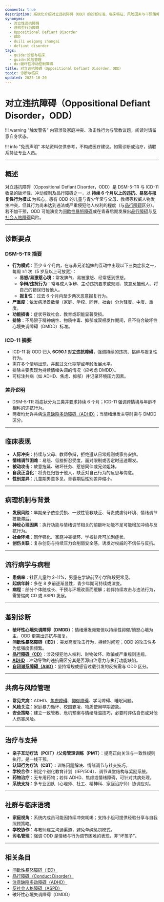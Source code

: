 ```yaml
---
comments: true
description: 系统化介绍对立违抗障碍（ODD）的诊断标准、临床特征、风险因素与干预策略，帮助区分青春期反抗与可诊断的行为模式
synonyms:
  - 对立性违抗障碍
  - 违抗型行为障碍
  - Oppositional Defiant Disorder
  - ODD
  - duili weigang zhangai
  - defiant disorder
tags:
  - guide:诊断与临床
  - guide:风险管理
  - dx:破坏性冲动控制障碍
title: 对立违抗障碍（Oppositional Defiant Disorder，ODD）
topic: 诊断与临床
updated: 2025-10-20
---
```


# 对立违抗障碍（Oppositional Defiant Disorder，ODD）

!!! warning "触发警告"
    内容涉及家庭冲突、攻击性行为与管教议题，阅读时请留意自身状态。

!!! info "免责声明"
    本站资料仅供参考，不构成医疗建议。如需诊断或治疗，请联系持证专业人员。

---

## 概述

对立违抗障碍（Oppositional Defiant Disorder，ODD）是 DSM-5-TR 与 ICD-11 收录的破坏性、冲动控制及品行障碍之一，以 **持续 6 个月以上的违抗、易怒与报复性行为模式** 为核心。患有 ODD 的儿童与青少年常与父母、教师等权威人物发生冲突，但其行为尚未达到违法或严重侵犯他人权利的程度（与[品行障碍](Conduct-Disorder.md)区分）。若不加干预，ODD 可能演变为[间歇性暴怒障碍](Intermittent-Explosive-Disorder.md)或在青春后期发展出[品行障碍](Conduct-Disorder.md)与[反社会人格障碍](Antisocial-Personality-Disorder-ASPD.md)风险。

---

## 诊断要点

### DSM-5-TR 摘要

- **行为模式**：至少 6 个月内，在与非兄弟姐妹的互动中出现以下三类症状之一，每周 ≥1 次（5 岁及以上可放宽）：
  - **易怒/易激惹心境**：常发脾气、易被激怒、经常感到愤怒。
  - **争辩/违抗行为**：常与成人争辩、主动违抗要求或规则、故意惹恼他人、将自己的错误归咎他人。
  - **报复性**：过去 6 个月内至少两次恶意报复行为。
- **严重度**：依发病场景数量（家庭、学校、同伴、社会）分为轻度、中度、重度。
- **功能损害**：症状导致社会、教育或职能显著受损。
- **排除**：不局限于精神病性、物质中毒、抑郁或双相发作期间，且不符合破坏性心境失调障碍（DMDD）标准。

### ICD-11 摘要

- ICD-11 将 ODD 归入 **6C90.1 对立违抗障碍**，强调持续的违抗、挑衅与报复性行为。
- 需在多个情境出现，并超过文化期望或年龄发展水平。
- 排除主要表现为持续情绪失调的情况（应考虑 DMDD）。
- 可标注共病（如 ADHD、焦虑、抑郁）并记录环境压力因素。

### 差异说明

- DSM-5-TR 将症状分为三类并要求持续 6 个月；ICD-11 强调跨情境与年龄不相称的违抗行为。
- 两者均允许共病[注意缺陷多动障碍（ADHD）](Attention-Deficit-Hyperactivity-Disorder-ADHD.md)；当情绪爆发主导时需与 DMDD 区分。

---

## 临床表现

- **人际冲突**：持续与父母、教师争辩，拒绝遵从日常规则或家务安排。
- **情绪调节困难**：易怒、低挫折忍受度，面对限制或否定时迅速爆发。
- **被动攻击**：故意拖延、破坏任务、惹怒同伴或兄弟姐妹。
- **自我正当化**：将责任归咎于他人，缺乏对自己行为的反思与悔意。
- **性别差异**：儿童期男童多见，青春期后性别差异缩小。

---

## 病理机制与背景

- **发展风险**：早期亲子依恋受损、一致性管教缺乏、苛责或虐待环境、情绪调节技能滞后。
- **神经心理因素**：执行功能与情绪调节相关的前额叶功能不足可能增加冲动与反抗行为。
- **社会环境**：同伴强化、家庭冲突循环、学校排斥可加剧症状。
- **创伤关联**：复杂创伤与持续压力会削弱安全感，诱发对权威的不信任与反抗。

---

## 流行病学与病程

- **患病率**：社区儿童约 2–11%，男童在学龄前至小学阶段更常见。
- **起病年龄**：多在 8 岁前逐渐显性，青少年期可持续或演变。
- **病程**：部分个体随成长、干预与环境改善而缓解；若伴持续攻击与违法行为，需警惕向 CD 或 ASPD 发展。

---

## 鉴别诊断

- **破坏性心境失调障碍（DMDD）**：情绪爆发频繁但以持续性抑郁/愤怒心境为主，ODD 更突出违抗与报复。
- **间歇性暴怒障碍（IED）**：突发高度攻击行为，持续时间短；ODD 的攻击性多为低强度但频繁。
- **[品行障碍（CD）](Conduct-Disorder.md)**：涉及侵犯他人权利、财物破坏、欺骗或严重规则违规。
- **[ADHD](Attention-Deficit-Hyperactivity-Disorder-ADHD.md)**：冲动导致的违抗需区分其是否源自注意力与执行功能缺陷。
- **[自闭谱系障碍（ASD）](Autism-Spectrum-Disorder.md)**：坚持常规或感官过载引发的反抗需与 ODD 区分。

---

## 共病与风险管理

- **常见共病**：ADHD、[焦虑障碍](Anxiety-Disorders.md)、[抑郁障碍](Depressive-Disorders.md)、学习障碍、睡眠问题。
- **风险关注**：家庭暴力循环、校园霸凌、物质使用早期迹象。
- **安全策略**：建立一致管教、危机预案与情绪降温技巧，必要时评估自伤或对他人伤害风险。

---

## 治疗与支持

- **亲子互动疗法（PCIT）/父母管理训练（PMT）**：提高正向关注与一致性规则执行，是一线干预。
- **认知行为疗法（CBT）**：训练问题解决、情绪调节与社交技巧。
- **学校合作**：制定个别化教育计划（IEP/504）、调节课堂结构与奖励系统。
- **药物治疗**：无专用药物；若伴 ADHD、焦虑或情绪障碍，可针对共病处理。
- **系统支持**：多专业团队（心理师、社工、精神科、家庭治疗师）协调应对。

---

## 社群与临床语境

- **家庭视角**：系统内成员可能因持续冲突耗竭；支持小组可提供经验分享与自我照顾策略。
- **学校协作**：与教师建立沟通渠道，避免单纯惩罚模式。
- **污名管理**：强调 ODD 是情绪与行为调节困难的表现，非“坏孩子”。

---

## 相关条目

- [间歇性暴怒障碍（IED）](Intermittent-Explosive-Disorder.md)
- [品行障碍（Conduct Disorder）](Conduct-Disorder.md)
- [注意缺陷多动障碍（ADHD）](Attention-Deficit-Hyperactivity-Disorder-ADHD.md)
- [反社会人格障碍（ASPD）](Antisocial-Personality-Disorder-ASPD.md)
- 破坏性心境失调障碍（DMDD）
